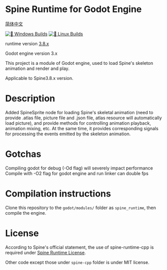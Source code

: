 # Spine Runtime for Godot Engine
[简体中文](readme_zh.md)

[![🚪 Windows Builds](https://github.com/rayxuln/spine-runtime-for-godot/actions/workflows/windows.yml/badge.svg?branch=spine3.8)](https://github.com/rayxuln/spine-runtime-for-godot/actions/workflows/windows.yml)
[![🐧 Linux Builds](https://github.com/rayxuln/spine-runtime-for-godot/actions/workflows/linux.yml/badge.svg?branch=spine3.8)](https://github.com/rayxuln/spine-runtime-for-godot/actions/workflows/linux.yml)

runtime version [3.8.x](https://github.com/EsotericSoftware/spine-runtimes/commit/63ef1938b9661dd44a966ec66b4d29edea2ffd1f)

Godot engine version 3.x

This project is a module of Godot engine, used to load Spine's skeleton animation and render and play.

Applicable to Spine3.8.x version.

# Description
Added SpineSprite node for loading Spine's skeletal animation (need to provide .atlas file, picture file and .json file, atlas resource will automatically load picture), and provide methods for controlling animation playback, animation mixing, etc. At the same time, it provides corresponding signals for processing the events emitted by the skeleton animation.

# Gotchas
Compiling godot for debug (-Od flag) will severely impact performance
Compile with -O2 flag for godot engine and run linker can double fps

# Compilation instructions
Clone this repository to the `godot/modules/` folder as `spine_runtime`, then compile the engine.

# License
According to Spine's official statement, the use of spine-runtime-cpp is required under [Spine Runtime License](https://github.com/EsotericSoftware/spine-runtimes/blob/3.8/LICENSE "Spine Runtime License").

Other code except those under `spine-cpp` folder is under MIT license.